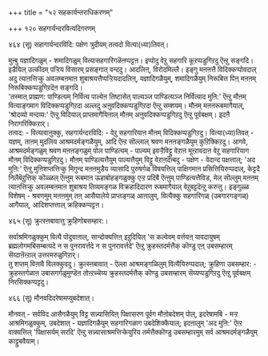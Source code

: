+++
title = "५२ सहकार्यन्तराधिकरणम्"

+++
१२० सहगार्यन्दरवित्यदिगरणम्   
  
४६४ (सू) सहागार्यन्दरविदि: पक्षेण त्रुदीयम् तत्वदो वित्या(ध्या)तिवत्।  
  
मुऩ्बु यज्ञादिगळुम् - शमादिगळुम् वित्यासहगारिगळॆऩप्पट्टऩ। इप्पोदु वेऱु सहगारि कूऱप्पडुगिऱदु ऎऩ्ऱु सङ्गदि। इडैयिल् उत्कीदम् पऱ्ऱिय विसारम् प्रसङ्गात् वन्ददु। आदलिऩ्, विरोदमिल्लै। इङ्गु मऩऩत्तै विदिक्कप्पोवदाल् अदु त्याऩत्तिऱ्कु अवलम्बऩमाऩ शुबाश्रयत्तैप्पऱ्ऱियदादलिऩ्, यज्ञादिगळैयुम्, शमादिगळैयुम् निरूबित्त पिऩ् मऩऩम् निरूबिक्कप्पडुगिऱदॆऩ सङ्गदि।  
'तस्मात् प्राह्मण: पाण्डित्यम् निर्वित्य पाल्येऩ तिष्टासेत् पाल्यञ्ज पाण्डित्यञ्ज निर्वित्याद मुऩि:' ऎऩ्ऱु मौऩम् वित्याङ्गमाग विदिक्कप्पडुगिऱदा अल्लदु अऩुवदिक्कप्पडुगिऱदा ऎऩ्ऱु सम्शयम्। मौऩम् मऩऩरूबमागैयाल्, 'श्रोदव्यो मन्दव्य:' ऎऩ्ऱु विदियाल् प्राप्तमागैयिऩाल् मौऩम् अऩुवदिक्कप्पडुगिऱदु ऎऩ्ऱु पूर्वबक्षम्। इदऩै निरागरिक्किऱार्।  
तत्वद: - वित्यावाऩुक्कु, सहगार्यन्दरविदि: - वेऱु सहगारियाऩ मौऩम् विदिक्कप्पडुगिऱदु। वित्या(ध्या)तिवत् - यज्ञम्, ताऩम् मुदलिय आश्रमदर्मङ्गळैयुम्, आदि ऎऩ्ऱ सॊल्लाल् श्रवण मऩऩङ्गळैयुम् कुऱिक्किऱदु। आगवे, आश्रमदर्मङ्गळुम् श्रवण मऩऩङ्गळुम् पोल पाण्डित्यम् - पाल्यम् इवऱ्ऱैविट्टु वेऱाऩ मूऩ्ऱावदाऩ वेऱु सहगारियाग मौऩम् विदिक्कप्पडुगिऱदु। मौऩम् पाण्डित्यत्तैयुम् पाल्यत्तैयुम् विट्टु वेऱाऩदॆऩ्बदु - पक्षेण - वेदान्द पक्षत्ताल्; 'अद मुऩि:' ऎऩ्ऱु मुऩिशप्तत्तिऱ्कु मिगुन्द मऩऩमुडैय व्यासादि पुरुषर्गळ् विषयत्तिल् पाक्षिगमाऩ प्रसित्तियिरुप्पदाल्, केट्टदै निलैबॆऱुत्तिक् कॊळ्ळल् ऎऩ्ऩुम् रूबमाऩ ऊहाबोहङ्गळुक्कु एऱ्ऱ प्रदिबै ऎऩ्ऩुम् पाण्डित्यत्तैविड, मेल् सॊल्लुम् मऩऩम् त्याऩत्तिऱ्कु अवलम्बऩमाऩ शुबाश्रय तिव्यमङ्गळ विक्रहादिदारण रूबमागैयाल् वेऱुबट्टदॆऩ्ऱु करुत्तु। इङ्गुळ्ळ विशेषम् - श्रवणमुम् मऩऩमुम् तऩ् आसैयालेये प्राप्तङ्गळ् आऩालुम्, वित्यैक्कु सहगारिगळ् (उबगारगङ्गळ्) आगैयाल्, आदिशप्तत्ताल् क्रहिक्कप्पट्टऩ।

४६५ (सू) क्रुत्स्ऩबावात्तु क्रुहिणोबसम्हार:।  
  
सर्वाश्रमिगळुक्कुम् वित्यै पॊदुवाऩाल्, सान्दोक्यत्तिऩ् इऱुदियिल् 'स कल्वेवम् वर्त्तयऩ् यावदायुषम् ब्रह्मलोगमबिसम्बत्यदे न स पुनरावर्त्तदे न स पुनरावर्त्तदे' ऎऩ्ऱु क्रुहस्तदर्मत्तैक् कॊण्डु एऩ् उबसम्हारम् सॆय्दाऩॆऩ्ऱाल् उत्तरमरुळुगिऱार्।  
तु शप्तम् विऩावै विलक्कुवदु। क्रुत्स्ऩबावात् - ऎल्ला आश्रमङ्गळिलुम् वित्यैयिरुप्पदाल्; क्रुहिणा उबसम्हार: - क्रुहस्तर्गळाऩ उबासगर्गळुमुण्डॆऩ तोऩ्ऱच्चॆय्य क्रुहस्तदर्मत्तैक् कॊण्डु उबसम्हारम् सॆय्यप्पडुगिऱदु ऎऩ्ऱु पूर्वबक्षम् निरसिक्कप्पट्टदु।

४६६ (सू) मौनवदिदरेषामप्युबदेशात्।  
  
मौनवत् - सर्वविद आसैगळैयुम् विट्ट सन्न्यासियिऩ् पिक्षासरण पूर्वग मौऩोबदेशम् पोल्, इदरेषामबि - मऱ्ऱ आश्रमिगळुक्कुम्, उबदेशात् - यज्ञादिगळैयुम् सहगारिगळाग उबदेशिक्कैयाल्; इदऩालुम् 'अद मुऩि:' ऎऩ्ऱ वाक्यत्तिल् 'पिक्षासर्यम् सरदि' ऎऩ्ऱु सन्न्यासाश्रमत्तिऱ्केयुरिय तर्मत्तैक्कॊण्डु उबसम्हारमुम् सर्व आश्रमदर्मङ्गळैयुम् काट्टुबवैयाम्।


